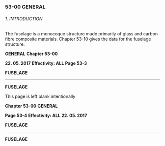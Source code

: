 ### 53-00 GENERAL

###### 1. INTRODUCTION
The fuselage is a monocoque structure made primarily of glass and carbon fibre
composite materials.
Chapter 53-10 gives the data for the fuselage structure.

**GENERAL** **Chapter 53-00**

**22. 05. 2017** **Effectivity: ALL** **Page 53-3**


**FUSELAGE**


-----

**FUSELAGE**

This page is left blank intentionally

**Chapter 53-00** **GENERAL**

**Page 53-4** **Effectivity: ALL** **22. 05. 2017**


**FUSELAGE**


-----

**FUSELAGE**

